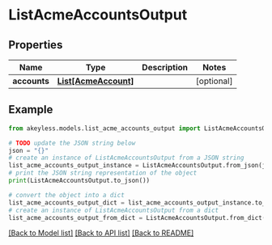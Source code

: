 # ListAcmeAccountsOutput


## Properties

Name | Type | Description | Notes
------------ | ------------- | ------------- | -------------
**accounts** | [**List[AcmeAccount]**](AcmeAccount.md) |  | [optional] 

## Example

```python
from akeyless.models.list_acme_accounts_output import ListAcmeAccountsOutput

# TODO update the JSON string below
json = "{}"
# create an instance of ListAcmeAccountsOutput from a JSON string
list_acme_accounts_output_instance = ListAcmeAccountsOutput.from_json(json)
# print the JSON string representation of the object
print(ListAcmeAccountsOutput.to_json())

# convert the object into a dict
list_acme_accounts_output_dict = list_acme_accounts_output_instance.to_dict()
# create an instance of ListAcmeAccountsOutput from a dict
list_acme_accounts_output_from_dict = ListAcmeAccountsOutput.from_dict(list_acme_accounts_output_dict)
```
[[Back to Model list]](../README.md#documentation-for-models) [[Back to API list]](../README.md#documentation-for-api-endpoints) [[Back to README]](../README.md)



